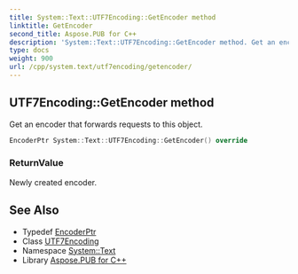 ```yaml
---
title: System::Text::UTF7Encoding::GetEncoder method
linktitle: GetEncoder
second_title: Aspose.PUB for C++
description: 'System::Text::UTF7Encoding::GetEncoder method. Get an encoder that forwards requests to this object in C++.'
type: docs
weight: 900
url: /cpp/system.text/utf7encoding/getencoder/
---
```

## UTF7Encoding::GetEncoder method


Get an encoder that forwards requests to this object.

```cpp
EncoderPtr System::Text::UTF7Encoding::GetEncoder() override
```


### ReturnValue

Newly created encoder.

## See Also

* Typedef [EncoderPtr](../../../system/encoderptr/)
* Class [UTF7Encoding](../)
* Namespace [System::Text](../../)
* Library [Aspose.PUB for C++](../../../)
